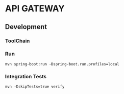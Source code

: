 # API GATEWAY

## Development

### ToolChain

### Run 
```shell
mvn spring-boot:run -Dspring-boot.run.profiles=local
```

### Integration Tests
```shell
mvn -DskipTests=true verify
```